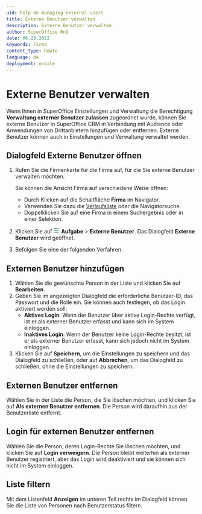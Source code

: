 ```yaml
---
uid: help-de-managing-external-users
title: Externe Benutzer verwalten
description: Externe Benutzer verwalten
author: SuperOffice RnD
date: 06.29.2022
keywords: Firma
content_type: howto
language: de
deployment: onsite
---
```


# Externe Benutzer verwalten

Wenn Ihnen in SuperOffice Einstellungen und Verwaltung die Berechtigung **Verwaltung externer Benutzer zulassen** zugeordnet wurde, können Sie externe Benutzer in SuperOffice CRM in Verbindung mit Audience oder Anwendungen von Drittanbietern hinzufügen oder entfernen. Externe Benutzer können auch in Einstellungen und Verwaltung verwaltet werden.

## Dialogfeld Externe Benutzer öffnen

1. Rufen Sie die Firmenkarte für die Firma auf, für die Sie externe Benutzer verwalten möchten.

    Sie können die Ansicht Firma auf verschiedene Weise öffnen:

    * Durch Klicken auf die Schaltfläche **Firma** im Navigator.
    * Verwenden Sie dazu die [Verlaufsliste][1] oder die Navigatorsuche.
    * Doppelklicken Sie auf eine Firma in einem Suchergebnis oder in einer Selektion.

2. Klicken Sie auf ![Symbol][img1] **Aufgabe** > **Externe Benutzer**. Das Dialogfeld **Externe Benutzer** wird geöffnet.

3. Befolgen Sie eine der folgenden Verfahren.

## Externen Benutzer hinzufügen

1. Wählen Sie die gewünschte Person in der Liste und klicken Sie auf **Bearbeiten**.
2. Geben Sie im angezeigten Dialogfeld die erforderliche Benutzer-ID, das Passwort und die Rolle ein. Sie können auch festlegen, ob das Login aktiviert werden soll:
    * **Aktives Login**: Wenn der Benutzer über aktive Login-Rechte verfügt, ist er als externer Benutzer erfasst und kann sich im System einloggen.
    * **Inaktives Login**: Wenn der Benutzer keine Login-Rechte besitzt, ist er als externer Benutzer erfasst, kann sich jedoch nicht im System einloggen.
3. Klicken Sie auf **Speichern**, um die Einstellungen zu speichern und das Dialogfeld zu schließen, oder auf **Abbrechen**, um das Dialogfeld zu schließen, ohne die Einstellungen zu speichern.

## Externen Benutzer entfernen

Wählen Sie in der Liste die Person, die Sie löschen möchten, und klicken Sie auf **Als externen Benutzer entfernen**. Die Person wird daraufhin aus der Benutzerliste entfernt.

## Login für externen Benutzer entfernen

Wählen Sie die Person, deren Login-Rechte Sie löschen möchten, und klicken Sie auf **Login verweigern**. Die Person bleibt weiterhin als externer Benutzer registriert, aber das Login wird deaktiviert und sie können sich nicht im System einloggen.

## Liste filtern

Mit dem Listenfeld **Anzeigen** im unteren Teil rechts im Dialogfeld können Sie die Liste von Personen nach Benutzerstatus filtern.

<!-- Referenced links -->
[1]: ../../../learn/basics/history.md

<!-- Referenced images -->
[img1]: ../../../../media/icons/btn-menu.png
